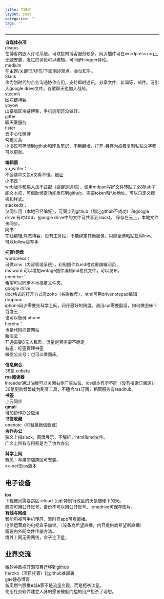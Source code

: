 ```yaml
---
title: 互联网
layout: post
categories: ''
tags: ''
---
```

---
**自媒体杂项**  
disqus  
在博客内嵌入评论系统，可联接的博客服务较多，网页插件可在wordpress.org上无脑安装，发过的评论可以编辑。可同步blogger评论。     
medium   
在主题/关键词/标签/下面阐述观点。类似知乎。  
Slack  
作为划时代的企业沟通协作应用，支持即时通讯，分享文件、新闻等，邮件。可引入google drive文件。谷歌聊天也加入战局。  
steemit  
区块链博客  
yoyow  
山寨版区块链博客，手机适配还没做好。  
gitter  
聊天室服务  
tister  
去中心化微博   
勾稽关系   
小书匠可存储到github和印象笔记，不用翻墙，打开-另存为或者复制粘贴文字都可以更新。  

**编辑器**    
yu_writer：  
不会装中文包e文看不懂。[地址](https://ivarptr.github.io/yu-writer.site/index.html)   
小书匠：  
web版本和输入法不匹配（跳键是通病），调用mdpad写好文件转贴？必须tab才能文本框，可借助绑定功能发布到github，需要token和*.io地址。可以自定义模板和样式。  
stackedit：  
仅同步用（本地已经编好），可同步到github（绑定github不成功）和google drive 有时404，(google drive中的文件可共享到slack)。  保存在云上，本地文件未同步。  
简书：  
在线编辑,静态博客，没有工具栏，不能绑定其他服务。只能全选粘贴显得low。  
可以follow些写手  

**托管\网盘**   
wordpress：  
可做cms（内容管理系统），利用插件以md格式重编辑网页，  
ms word 可以增加writage插件编辑md格式文件，可以发布。   
onedrive：  
希望可以同步本地指定文件夹。  
google drive     
doc格式的打开方式有zoho（谷歌推荐），html可用drivenotepad编辑  
dropbox   
iphone同步需要先科学上网，网评最好的网盘。调用api需要翻墙，如何做图床？    
百度云：  
也可以备份iphone  
herohu：  
也是代码托管网站  
新浪云：   
开通需要8元人民币，流量是否需要不确定  
有道：标签管理书签  
微信公众号：也可以做图床。  

**信息聚合**  
36氪 cnbeta  
**rss阅读器**  
inreader通过油猴可以关闭右侧广告站位，ios版本有所不同（没有搜索订阅源）。  
36氪更新频繁成为刷屏工具，不适合rss订阅，相同服务有readhub。  
**书签**   
上云同步  
 **gmail**  
增加协作办公应用  
**书签收藏**  
onenote（可替换微信收藏）  
**协作办公**   
狭义上指slack，网盘展示，不解析，html和md文件。  
广义上所有应用都是为了协作办公     

**科学上网**   
赛风：苹果商店跨区可安装。  
xx-net无ios版本  

电子设备
---   
 **ios**  
 下载赛风需要跳区  icloud 关闭   特别行政区的天是随便下的天。  
 商店可用公开账号，备份不可以用公开账号。 onedrive可保存图片。  
**有线与网络**  
智能电视可手机传屏，暂时有app可看直播。  
电信运营商的电视盒子加锁。（设备商希望直播，内容提供商希望断直播）  
需要内外网文件传输方法。  
境外上网无需网线，盒子连卫星。

业界交流
---   
微软谷歌把开源项目迁移到github  
heroko（项目托管）比github难部署   
gae静态博客   
新奥燃气强推e城e家不是流量变现，而是扼杀流量。  
使用社交软件建立人脉的愿景被低门槛的用户扼杀了理想。  
